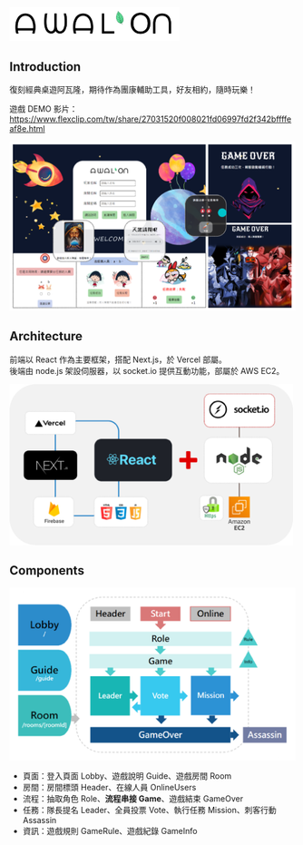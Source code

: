 
<img src='./public/logo.png' width='300'>

## Introduction

復刻經典桌遊阿瓦隆，期待作為團康輔助工具，好友相約，隨時玩樂！  

遊戲 DEMO 影片：https://www.flexclip.com/tw/share/27031520f008021fd06997fd2f342bffffeaf8e.html

<img src='./public/read/demo.PNG' width='600'> 

## Architecture

前端以 React 作為主要框架，搭配 Next.js，於 Vercel 部屬。  
後端由 node.js 架設伺服器，以 socket.io 提供互動功能，部屬於 AWS EC2。

<img src='./public/read/architecture.png' width='500'>

## Components

<img src='./public/read/components.PNG' width='600'> 

- 頁面：登入頁面 Lobby、遊戲說明 Guide、遊戲房間 Room  
- 房間：房間標頭 Header、在線人員 OnlineUsers  
- 流程：抽取角色 Role、<b>流程串接 Game</b>、遊戲結束 GameOver  
- 任務：隊長提名 Leader、全員投票 Vote、執行任務 Mission、刺客行動 Assassin  
- 資訊：遊戲規則 GameRule、遊戲紀錄 GameInfo








